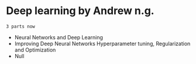 # Deep learning by Andrew n.g.
    3 parts now
  * Neural Networks and Deep Learning
  * Improving Deep Neural Networks Hyperparameter tuning, Regularization and Optimization
  * Null
